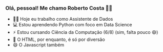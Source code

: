### Olá, pessoal! Me chamo Roberto Costa 👋🤓

- 👨‍💻 Hoje eu trabalho como Assistente de Dados
- 💻 Estou aprendendo Python com foco em Data Science
- ⚡ Estou cursando Ciência da Computação (6/8) (sim, falta pouco 😄)
- 🥳 O HTML, por enquanto, é só por diversão
- 😄 O Javascript também
